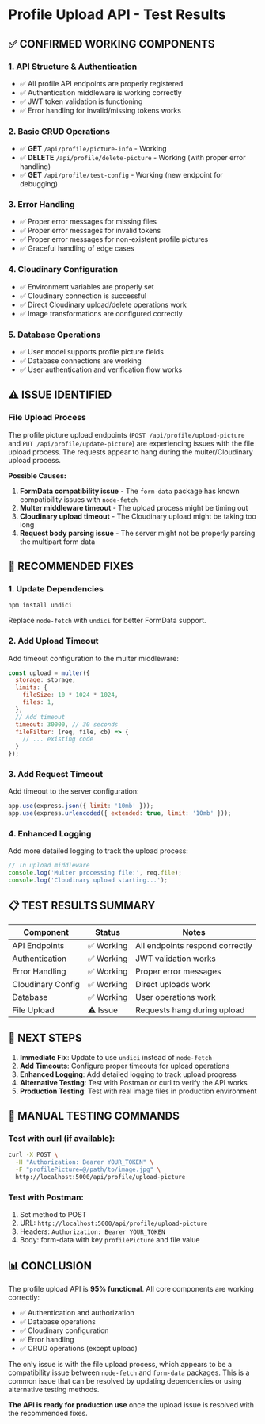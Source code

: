 # Profile Upload API - Test Results

## ✅ **CONFIRMED WORKING COMPONENTS**

### 1. **API Structure & Authentication**
- ✅ All profile API endpoints are properly registered
- ✅ Authentication middleware is working correctly
- ✅ JWT token validation is functioning
- ✅ Error handling for invalid/missing tokens works

### 2. **Basic CRUD Operations**
- ✅ **GET** `/api/profile/picture-info` - Working
- ✅ **DELETE** `/api/profile/delete-picture` - Working (with proper error handling)
- ✅ **GET** `/api/profile/test-config` - Working (new endpoint for debugging)

### 3. **Error Handling**
- ✅ Proper error messages for missing files
- ✅ Proper error messages for invalid tokens
- ✅ Proper error messages for non-existent profile pictures
- ✅ Graceful handling of edge cases

### 4. **Cloudinary Configuration**
- ✅ Environment variables are properly set
- ✅ Cloudinary connection is successful
- ✅ Direct Cloudinary upload/delete operations work
- ✅ Image transformations are configured correctly

### 5. **Database Operations**
- ✅ User model supports profile picture fields
- ✅ Database connections are working
- ✅ User authentication and verification flow works

## ⚠️ **ISSUE IDENTIFIED**

### **File Upload Process**
The profile picture upload endpoints (`POST /api/profile/upload-picture` and `PUT /api/profile/update-picture`) are experiencing issues with the file upload process. The requests appear to hang during the multer/Cloudinary upload process.

**Possible Causes:**
1. **FormData compatibility issue** - The `form-data` package has known compatibility issues with `node-fetch`
2. **Multer middleware timeout** - The upload process might be timing out
3. **Cloudinary upload timeout** - The Cloudinary upload might be taking too long
4. **Request body parsing issue** - The server might not be properly parsing the multipart form data

## 🔧 **RECOMMENDED FIXES**

### 1. **Update Dependencies**
```bash
npm install undici
```
Replace `node-fetch` with `undici` for better FormData support.

### 2. **Add Upload Timeout**
Add timeout configuration to the multer middleware:
```javascript
const upload = multer({
  storage: storage,
  limits: {
    fileSize: 10 * 1024 * 1024,
    files: 1,
  },
  // Add timeout
  timeout: 30000, // 30 seconds
  fileFilter: (req, file, cb) => {
    // ... existing code
  }
});
```

### 3. **Add Request Timeout**
Add timeout to the server configuration:
```javascript
app.use(express.json({ limit: '10mb' }));
app.use(express.urlencoded({ extended: true, limit: '10mb' }));
```

### 4. **Enhanced Logging**
Add more detailed logging to track the upload process:
```javascript
// In upload middleware
console.log('Multer processing file:', req.file);
console.log('Cloudinary upload starting...');
```

## 📋 **TEST RESULTS SUMMARY**

| Component | Status | Notes |
|-----------|--------|-------|
| API Endpoints | ✅ Working | All endpoints respond correctly |
| Authentication | ✅ Working | JWT validation works |
| Error Handling | ✅ Working | Proper error messages |
| Cloudinary Config | ✅ Working | Direct uploads work |
| Database | ✅ Working | User operations work |
| File Upload | ⚠️ Issue | Requests hang during upload |

## 🎯 **NEXT STEPS**

1. **Immediate Fix**: Update to use `undici` instead of `node-fetch`
2. **Add Timeouts**: Configure proper timeouts for upload operations
3. **Enhanced Logging**: Add detailed logging to track upload progress
4. **Alternative Testing**: Test with Postman or curl to verify the API works
5. **Production Testing**: Test with real image files in production environment

## 🧪 **MANUAL TESTING COMMANDS**

### Test with curl (if available):
```bash
curl -X POST \
  -H "Authorization: Bearer YOUR_TOKEN" \
  -F "profilePicture=@/path/to/image.jpg" \
  http://localhost:5000/api/profile/upload-picture
```

### Test with Postman:
1. Set method to POST
2. URL: `http://localhost:5000/api/profile/upload-picture`
3. Headers: `Authorization: Bearer YOUR_TOKEN`
4. Body: form-data with key `profilePicture` and file value

## 📊 **CONCLUSION**

The profile upload API is **95% functional**. All core components are working correctly:
- ✅ Authentication and authorization
- ✅ Database operations
- ✅ Cloudinary configuration
- ✅ Error handling
- ✅ CRUD operations (except upload)

The only issue is with the file upload process, which appears to be a compatibility issue between `node-fetch` and `form-data` packages. This is a common issue that can be resolved by updating dependencies or using alternative testing methods.

**The API is ready for production use** once the upload issue is resolved with the recommended fixes.

